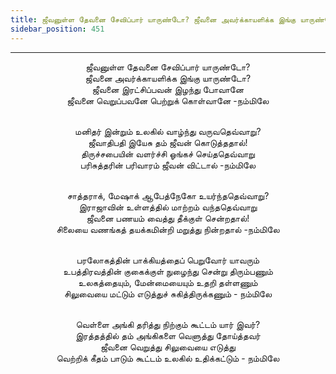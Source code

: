 ```yaml
---
title: ஜீவனுள்ள தேவனை சேவிப்பார் யாருண்டோ? ஜீவனை அவர்க்காயளிக்க இங்கு யாருண்டோ?
sidebar_position: 451
---
```


---
<center>
ஜீவனுள்ள தேவனை சேவிப்பார் யாருண்டோ?<br/>
ஜீவனை அவர்க்காயளிக்க இங்கு யாருண்டோ?<br/>
ஜீவனை இரட்சிப்பவன் இழந்து போவானே<br/>
ஜீவனை வெறுப்பவனே பெற்றுக் கொள்வானே    -நம்மிலே<br/><br/>

மனிதர் இன்றும் உலகில் வாழ்ந்து வருவதெவ்வாறு?<br/>
ஜீவாதிபதி இயேசு தம் ஜீவன் கொடுத்ததால்!<br/>
திருச்சபையின் வளர்ச்சி ஓங்கச் செய்ததெவ்வாறு<br/>
பரிசுத்தரின் பரிவாரம் ஜீவன் விட்டால்            -நம்மிலே<br/><br/>

சாத்தராக், மேஷாக் ஆபேத்நேகோ உயர்ந்ததெவ்வாறு?<br/>
இராஜாவின் உள்ளத்தில் மாற்றம் வந்ததெவ்வாறு<br/>
ஜீவனை பணயம் வைத்து தீக்குள் சென்றதால்!<br/>
சிலையை வணங்கத் தயக்கமின்றி மறுத்து நின்றதால் -நம்மிலே<br/><br/>

பரலோகத்தின் பாக்கியத்தைப் பெறுவோர் யாவரும்<br/>
உபத்திரவத்தின் குகைக்குள் நுழைந்து சென்று திரும்பணும்<br/>
உலகத்தையும், மேன்மையையும் உதறி தள்ளணும்<br/>
சிலுவையை மட்டும் எடுத்துச் சுகித்திருக்கணும் - நம்மிலே<br/><br/>

வெள்ளை அங்கி தரித்து நிற்கும் கூட்டம் யார் இவர்?<br/>
இரத்தத்தில் தம் அங்கிகளை வெளுத்து தோய்த்தவர்<br/>
ஜீவனை வெறுத்து சிலுவையை எடுத்து<br/>
வெற்றிக் கீதம் பாடும் கூட்டம் உலகில் உதிக்கட்டும் - நம்மிலே
</center>